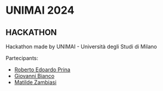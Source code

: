 # UNIMAI 2024
## HACKATHON

Hackathon made by UNIMAI - Università degli Studi di Milano



Partecipants:

- [Roberto Edoardo Prina](https://github.com/RobertoEdoardoPrina)
- [Giovanni Bianco](https://www.linkedin.com/in/giovani-bianco/)
- [Matilde Zambiasi](https://www.linkedin.com/in/matilde-zambiasi/)
